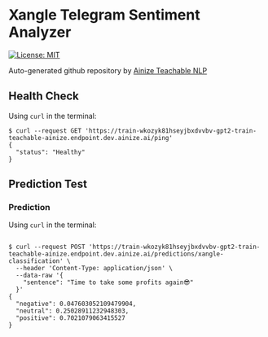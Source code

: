 # Xangle Telegram Sentiment Analyzer 
[![License: MIT](https://img.shields.io/badge/License-MIT-yellow.svg)](https://opensource.org/licenses/MIT)

Auto-generated github repository by [Ainize Teachable NLP](https://ainize-dev.herokuapp.com/teachable-nlp)
## Health Check
Using `curl` in the terminal:
```
$ curl --request GET 'https://train-wkozyk81hseyjbxdvvbv-gpt2-train-teachable-ainize.endpoint.dev.ainize.ai/ping'
{
  "status": "Healthy"
}
```
## Prediction Test
### Prediction 
Using `curl` in the terminal:
```

$ curl --request POST 'https://train-wkozyk81hseyjbxdvvbv-gpt2-train-teachable-ainize.endpoint.dev.ainize.ai/predictions/xangle-classification' \
  --header 'Content-Type: application/json' \
  --data-raw '{
    "sentence": "Time to take some profits again😎"
  }'
{
  "negative": 0.047603052109479904, 
  "neutral": 0.25028911232948303, 
  "positive": 0.7021079063415527
}
``` 

